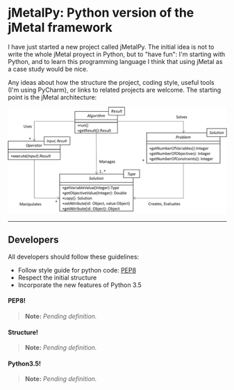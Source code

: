 # jMetalPy: Python version of the jMetal framework

I have just started a new project called jMetalPy. The initial idea is not to write the whole jMetal proyect in Python, but to "have fun": I'm starting with Python, and to learn this programming language I think that using jMetal as a case study would be nice.

Any ideas about how the structure the project, coding style, useful tools (I'm using PyCharm), or links to related projects are welcome. The starting point is the jMetal architecture:

![jMetal architecture](resources/jMetal5UML.png)

---

## Developers

All developers should follow these guidelines:

  - Follow style guide for python code: [PEP8](https://www.python.org/dev/peps/pep-0008)
  - Respect the initial structure
  - Incorporate the new features of Python 3.5

#### PEP8!

> **Note:** <i>Pending definition.</i>

#### Structure!

> **Note:** <i>Pending definition.</i>

#### Python3.5!

> **Note:** <i>Pending definition.</i>
